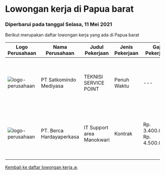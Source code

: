 
  # Lowongan kerja di Papua barat

  ### Diperbarui pada tanggal Selasa, 11 Mei 2021

  Berikut merupakan daftar lowongan kerja yang ada di Papua barat

  |Logo Perusahaan | Nama Perusahaan | Judul Pekerjaan | Jenis Pekerjaan | Gaji Pekerjaan | Lokasi | Deskripsi | Tanggal diunggah | Pranala |
  | -------------- | --------------- | --------------- | --------- | --------- | -------------- | ------- | ----------- | ----------- |
  |![logo-perusahaan](https://image-service-cdn.seek.com.au/dfc8d2d9ebab8167b33da819549bcb5c21800e2b/ee4dce1061f3f616224767ad58cb2fc751b8d2dc)|PT Satkomindo Mediyasa|TEKNISI SERVICE POINT|Penuh Waktu|---|Sorong|Kualifikasi :1.      Usia minimal 18 tahun, maksimal 35 tahun.2.      Pendidikan min SMK Teknik Komputer Jaringan, Telekomunikasi Jurusan Transmisi...|Senin, 10 Mei 2021|https://www.jobstreet.co.id/id/job/teknisi-service-point-3528375?token=0~caece528-b9ec-425c-9564-4ba11c34cc7d&sectionRank=1&jobId=jobstreet-id-job-3528375|
|![logo-perusahaan](https://image-service-cdn.seek.com.au/0c900ac2b5b1a2cf9bee651ce5d069e68ff14c92/ee4dce1061f3f616224767ad58cb2fc751b8d2dc)|PT. Berca Hardayaperkasa|IT Support area Manokwari|Kontrak|Rp. 3.400.000-Rp. 4.500.000|Manokwari|Responsibilities :  Notebook hardware troubleshoot, such as RAM, Hardisk, VGA  Manage server : windows, linux , mail server  Technical documentations...|Sabtu, 08 Mei 2021|https://www.jobstreet.co.id/id/job/it-support-area-manokwari-3527375?token=0~caece528-b9ec-425c-9564-4ba11c34cc7d&sectionRank=2&jobId=jobstreet-id-job-3527375|


  [Kembali ke daftar lowongan kerja 🔙](../README.md#daftar-lowongan-kerja)
  